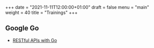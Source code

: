 +++
date = "2021-11-11T12:00:00+01:00"
draft = false
menu = "main"
weight = 40
title = "Trainings"
+++

## Google Go

- [RESTful APIs with Go](https://github.com/themue-trainings/restful-apis-with-go)

